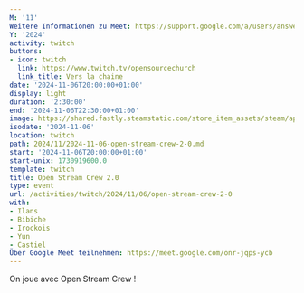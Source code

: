 ```yaml
---
M: '11'
Weitere Informationen zu Meet: https://support.google.com/a/users/answer/9282720
Y: '2024'
activity: twitch
buttons:
- icon: twitch
  link: https://www.twitch.tv/opensourcechurch
  link_title: Vers la chaine
date: '2024-11-06T20:00:00+01:00'
display: light
duration: '2:30:00'
end: '2024-11-06T22:30:00+01:00'
image: https://shared.fastly.steamstatic.com/store_item_assets/steam/apps/3299580/header.jpg?t=1730128588
isodate: '2024-11-06'
location: twitch
path: 2024/11/2024-11-06-open-stream-crew-2-0.md
start: '2024-11-06T20:00:00+01:00'
start-unix: 1730919600.0
template: twitch
title: Open Stream Crew 2.0
type: event
url: /activities/twitch/2024/11/06/open-stream-crew-2-0
with:
- Ilans
- Bibiche
- Irockois
- Yun
- Castiel
Über Google Meet teilnehmen: https://meet.google.com/onr-jqps-ycb
---
```

On joue avec Open Stream Crew !